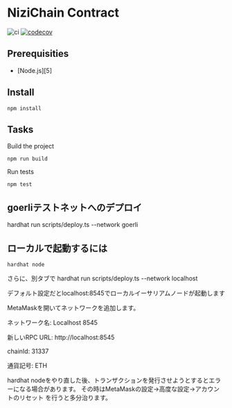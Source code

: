 # NiziChain Contract

![ci](https://github.com/shapeshed/hardhat-boilerplate/workflows/Continuous%20Integration/badge.svg?branch=master)
[![codecov](https://codecov.io/gh/shapeshed/hardhat-boilerplate/branch/master/graph/badge.svg?token=FVXeaaBA3d)](https://codecov.io/gh/shapeshed/hardhat-boilerplate)

## Prerequisities

- [Node.js][5]

## Install

    npm install

## Tasks

Build the project

    npm run build

Run tests

    npm test
    
## goerliテストネットへのデプロイ

hardhat run scripts/deploy.ts --network goerli

## ローカルで起動するには

    hardhat node

さらに、別タブで 
    hardhat run scripts/deploy.ts --network localhost

デフォルト設定だとlocalhost:8545でローカルイーサリアムノードが起動します

MetaMaskを開いてネットワークを追加します。

ネットワーク名: Localhost 8545

新しいRPC URL: http://localhost:8545

chainId: 31337

通貨記号: ETH

hardhat nodeをやり直した後、トランザクションを発行させようとするとエラーになる場合があります。
その時はMetaMaskの設定->高度な設定->アカウントのリセット を行うと多分治ります。
